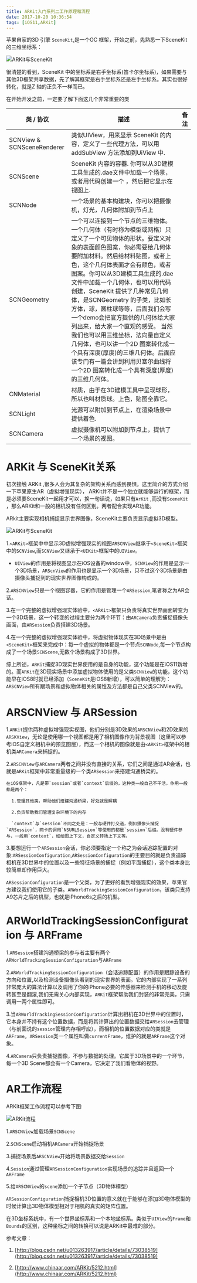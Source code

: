 ```yaml
---
title: ARKit入门系列二工作原理和流程
date: 2017-10-20 10:36:54
tags: [iOS11,ARKit]
---
```



 苹果自家的3D 引擎 `SceneKit`,是一个OC 框架，开始之前，先熟悉一下SceneKit 的三维坐标系：

 ![ARKit与SceneKit](/images/arkit/arkit_02_01.jpeg)

  很清楚的看到，SceneKit 中的坐标系是右手坐标系(笛卡尔坐标系)，如果需要与其他3D框架共享数据，先了解其框架是右手坐标系还是左手坐标系。其实也很好转化，就是Z 轴的正负不一样而已。

  在开始开发之前，一定要了解下面这几个非常重要的类


|    类 / 协议         |  描述      |    备注            |
|-------------|----------------|-------------------|
| SCNView & SCNSceneRenderer | 类似UIView，用来显示 SceneKit 的内容，定义了一些代理方法，可以用 addSubView 方法添加到UiView 中. | |
| SCNScene | SceneKit 内容的容器. 你可以从3D建模工具生成的.dae文件中加载一个场景，或者用代码创建一个 ，然后把它显示在视图上. | |
| SCNNode | 一个场景的基本构建块，你可以把摄像机，灯光，几何体附加到节点上 | |
| SCNGeometry | 一个可以连接到一个节点的三维物体。一个几何体（有时称为模型或网格）只定义了一个可见物体的形状。要定义对象的表面颜色图案，你必需要给几何体要附加材料。然后给材料贴图，或者上色，这个几何体表面才会有颜色，或者图案。你可以从3D建模工具生成的.dae文件中加载一个几何体，也可以用代码创建，SceneKit 提供了几种常见几何体，是SCNGeometry 的子类，比如长方体，球，圆柱球等等，后面我们会写一个demo会把官方提供的几何体给大家列出来，给大家一个直观的感受。 当然我们也可以用三维坐标，法向量自定义几何体，也可以讲一个2D 图案转化成一个具有深度(厚度)的三维几何体。后面应该专门有一篇会讲到利用贝塞尔曲线将一个2D 图案转化成一个具有深度(厚度)的三维几何体。| |
| CNMaterial | 材质，由于在3D建模工具中呈现球形，所以也叫材质球。上色，贴图全靠它。| |
| SCNLight |光源可以附加到节点上，在渲染场景中提供着色. | |
| SCNCamera | 虚拟摄像机可以附加到节点上，提供了一个场景的视图。| |



<!-- more -->

# ARKit 与 SceneKit关系

  初次接触 ARKit ,很多人会为其复杂的架构关系而感到畏惧。这里简介的方式介绍一下苹果原生AR（虚拟增强现实）， ARKit并不是一个独立就能够运行的框架，而是必须要SceneKit一起用才可以，换一句话说，如果只有`ArKit` ,而没有`SceneKit` ，那么ARKit和一般的相机没有任何区别。两者配合实现AR功能。 

  ARkit主要实现相机捕捉显示世界图像，SceneKit主要负责显示虚拟3D模型。

  ![ARKit与SceneKit](/images/arkit/arkit_scencekit.png)

 1.`<ARKit>`框架中中显示3D虚拟增强现实的视图`ARSCNView`继承于`<SceneKit>`框架中的`SCNView`,而`SCNView`又继承于`<UIKit>`框架中的`UIView`。

 * `UIView`的作用是将视图显示在iOS设备的window中，`SCNView`的作用是显示一个3D场景，`ARScnView`的作用也是显示一个3D场景，只不过这个3D场景是由摄像头捕捉到的现实世界图像构成的。

 2.`ARSCNView`只是一个视图容器，它的作用是管理一个`ARSession`,笔者称之为AR会话。


 3.在一个完整的虚拟增强现实体验中，`<ARKit>`框架只负责将真实世界画面转变为一个3D场景，这一个转变的过程主要分为两个环节：由`ARCamera`负责捕捉摄像头画面，由`ARSession`负责搭建3D场景。

 4.在一个完整的虚拟增强现实体验中，将虚拟物体现实在3D场景中是由`<SceneKit>`框架来完成中：每一个虚拟的物体都是一个节点`SCNNode`,每一个节点构成了一个场景`SCNScene`,无数个场景构成了3D世界。

 综上所述，`ARKit`捕捉3D现实世界使用的是自身的功能，这个功能是在iOS11新增的。而`ARKit`在3D现实场景中添加虚拟物体使用的是父类`SCNView`的功能，这个功能早在iOS8时就已经添加（`SceneKit`是iOS8新增），可以简单的理解为：`ARSCNView`所有跟场景和虚拟物体相关的属性及方法都是自己父类SCNView的。

# ARSCNView 与 ARSession

 1.`ARKit`提供两种虚拟增强现实视图，他们分别是3D效果的`ARSCNView`和2D效果的`ARSKView`，无论是使用哪一个视图都是用了相机图像作为背景视图（这里可以参考iOS自定义相机中的预览图层），而这一个相机的图像就是由`<ARKit>`框架中的相机类`ARCamera`来捕捉的。

 2.`ARSCNView`与`ARCamera`两者之间并没有直接的关系，它们之间是通过AR会话，也就是`ARKit`框架中非常重量级的一个类`ARSession`来搭建沟通桥梁的。

    在iOS框架中，凡是带`session`或者`context`后缀的，这种类一般自己不干活，作用一般都是两个：

      1.管理其他类，帮助他们搭建沟通桥梁，好处就是解耦

      2.负责帮助我们管理复杂环境下的内存

      `context`与`session`不同之处是：一般与硬件打交道，例如摄像头捕捉`ARSession`，网卡的调用`NSURLSession`等使用的都是`session`后缀。没有硬件参与，一般用`context`，如绘图上下文，自定义转场上下文等。

 3.要想运行一个`ARSession`会话，你必须要指定一个称之为会话追踪配置的对象:`ARSessionConfiguration`,`ARSessionConfiguration`的主要目的就是负责追踪相机在3D世界中的位置以及一些特征场景的捕捉（例如平面捕捉），这个类本身比较简单却作用巨大。

 `ARSessionConfiguration`是一个父类，为了更好的看到增强现实的效果，苹果官方建议我们使用它的子类。`ARWorldTrackingSessionConfiguration`，该类只支持A9芯片之后的机型，也就是iPhone6s之后的机型。

# ARWorldTrackingSessionConfiguration 与 ARFrame

 1.`ARSession`搭建沟通桥梁的参与者主要有两个`ARWorldTrackingSessionConfiguration`与`ARFrame`

 2.`ARWorldTrackingSessionConfiguration`（会话追踪配置）的作用是跟踪设备的方向和位置,以及检测设备摄像头看到的现实世界的表面。它的内部实现了一系列非常庞大的算法计算以及调用了你的iPhone必要的传感器来检测手机的移动及旋转甚至是翻滚,我们无需关心内部实现，`ARKit`框架帮助我们封装的非常完美，只需调用一两个属性即可。

 3.当`ARWorldTrackingSessionConfiguration`计算出相机在3D世界中的位置时，它本身并不持有这个位置数据，而是将其计算出的位置数据交给`ARSession`去管理（与前面说的`session`管理内存相呼应），而相机的位置数据对应的类就是`ARFrame`。`ARSession`类一个属性叫做`currentFrame`，维护的就是`ARFrame`这个对象。

 4.`ARCamera`只负责捕捉图像，不参与数据的处理。它属于3D场景中的一个环节，每一个3D Scene都会有一个Camera，它决定了我们看物体的视野。



# AR工作流程

ARKit框架工作流程可以参考下图:

![ARKit流程](/images/arkit/arkit_workflow.png)

1.`ARSCNView`加载场景`SCNScene`

2.`SCNScene`启动相机`ARCamera`开始捕捉场景

3.捕捉场景后`ARSCNView`开始将场景数据交给`Session`

4.`Session`通过管理`ARSessionConfiguration`实现场景的追踪并且返回一个`ARFrame`

5.给`ARSCNView`的`scene`添加一个子节点（3D物体模型）

`ARSessionConfiguration`捕捉相机3D位置的意义就在于能够在添加3D物体模型的时候计算出3D物体模型相对于相机的真实的矩阵位置。

在3D坐标系统中，有一个世界坐标系和一个本地坐标系。类似于`UIView`的`Frame`和`Bounds`的区别，这种坐标之间的转换可以说是ARKit中最难的部分。


参考文章：
1. [http://blog.csdn.net/u013263917/article/details/73038519](http://blog.csdn.net/u013263917/article/details/73038519)

2. [http://www.chinaar.com/ARKit/5212.html](http://www.chinaar.com/ARKit/5212.html)